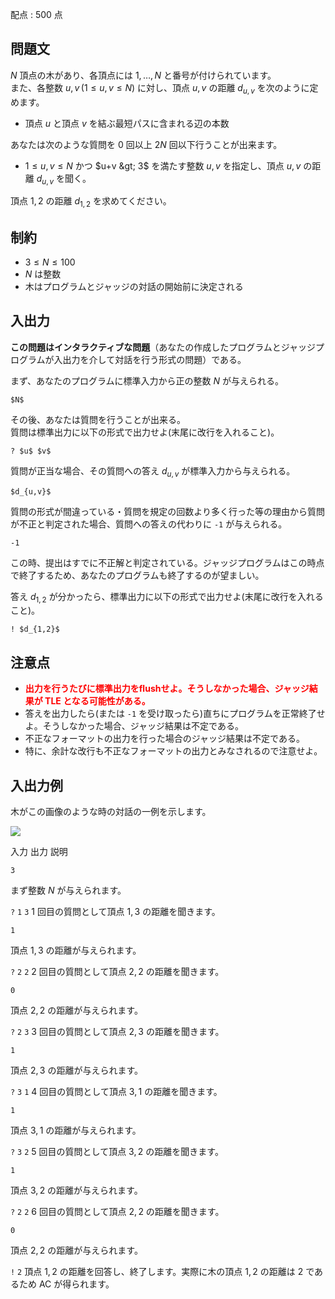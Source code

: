 配点 : $500$ 点

## 問題文

$N$ 頂点の木があり、各頂点には $1,\ldots,N$ と番号が付けられています。<br>
また、各整数 $u,v\, (1 \leq u,v \leq N)$ に対し、頂点 $u,v$ の距離 $d_{u,v}$ を次のように定めます。

- 頂点 $u$ と頂点 $v$ を結ぶ最短パスに含まれる辺の本数

あなたは次のような質問を $0$ 回以上 $2N$ 回以下行うことが出来ます。

- $1\leq u,v \leq N$ かつ $u+v &gt; 3$ を満たす整数 $u,v$ を指定し、頂点 $u,v$ の距離 $d_{u,v}$ を聞く。

頂点 $1,2$ の距離 $d_{1,2}$ を求めてください。

## 制約

- $3 \leq N \leq 100$
- $N$ は整数
- 木はプログラムとジャッジの対話の開始前に決定される

## 入出力

**この問題はインタラクティブな問題**（あなたの作成したプログラムとジャッジプログラムが入出力を介して対話を行う形式の問題）である。  

まず、あなたのプログラムに標準入力から正の整数 $N$ が与えられる。

```plain
$N$
```

その後、あなたは質問を行うことが出来る。<br>
質問は標準出力に以下の形式で出力せよ(末尾に改行を入れること)。

```plain
? $u$ $v$
```

質問が正当な場合、その質問への答え $d_{u,v}$ が標準入力から与えられる。

```plain
$d_{u,v}$
```

質問の形式が間違っている・質問を規定の回数より多く行った等の理由から質問が不正と判定された場合、質問への答えの代わりに `-1` が与えられる。

```plain
-1
```

この時、提出はすでに不正解と判定されている。ジャッジプログラムはこの時点で終了するため、あなたのプログラムも終了するのが望ましい。

答え $d_{1,2}$ が分かったら、標準出力に以下の形式で出力せよ(末尾に改行を入れること)。

```plain
! $d_{1,2}$
```

## 注意点

- <span style="color:red">**出力を行うたびに標準出力をflushせよ。そうしなかった場合、ジャッジ結果が TLE となる可能性がある。**</span>
- 答えを出力したら(または `-1` を受け取ったら)直ちにプログラムを正常終了せよ。そうしなかった場合、ジャッジ結果は不定である。
- 不正なフォーマットの出力を行った場合のジャッジ結果は不定である。
- 特に、余計な改行も不正なフォーマットの出力とみなされるので注意せよ。

## 入出力例

木がこの画像のような時の対話の一例を示します。

![](https://img.atcoder.jp/arc142/1435f0bc323a9e21cf3abf1c4911e826.png)

入力
出力
説明

`3`

まず整数 $N$ が与えられます。

`?` `1` `3`
$1$ 回目の質問として頂点 $1,3$ の距離を聞きます。

`1`

頂点 $1,3$ の距離が与えられます。

`?` `2` `2`
$2$ 回目の質問として頂点 $2,2$ の距離を聞きます。

`0`

頂点 $2,2$ の距離が与えられます。

`?` `2` `3`
$3$ 回目の質問として頂点 $2,3$ の距離を聞きます。

`1`

頂点 $2,3$ の距離が与えられます。

`?` `3` `1`
$4$ 回目の質問として頂点 $3,1$ の距離を聞きます。

`1`

頂点 $3,1$ の距離が与えられます。

`?` `3` `2`
$5$ 回目の質問として頂点 $3,2$ の距離を聞きます。

`1`

頂点 $3,2$ の距離が与えられます。

`?` `2` `2`
$6$ 回目の質問として頂点 $2,2$ の距離を聞きます。

`0`

頂点 $2,2$ の距離が与えられます。

`!` `2`
頂点 $1,2$ の距離を回答し、終了します。実際に木の頂点 $1,2$ の距離は $2$ であるため AC が得られます。